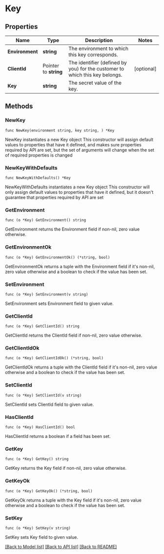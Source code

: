 # Key

## Properties

Name | Type | Description | Notes
------------ | ------------- | ------------- | -------------
**Environment** | **string** | The environment to which this key corresponds. | 
**ClientId** | Pointer to **string** | The identifier (defined by you) for the customer to which this key belongs. | [optional] 
**Key** | **string** | The secret value of the key. | 

## Methods

### NewKey

`func NewKey(environment string, key string, ) *Key`

NewKey instantiates a new Key object
This constructor will assign default values to properties that have it defined,
and makes sure properties required by API are set, but the set of arguments
will change when the set of required properties is changed

### NewKeyWithDefaults

`func NewKeyWithDefaults() *Key`

NewKeyWithDefaults instantiates a new Key object
This constructor will only assign default values to properties that have it defined,
but it doesn't guarantee that properties required by API are set

### GetEnvironment

`func (o *Key) GetEnvironment() string`

GetEnvironment returns the Environment field if non-nil, zero value otherwise.

### GetEnvironmentOk

`func (o *Key) GetEnvironmentOk() (*string, bool)`

GetEnvironmentOk returns a tuple with the Environment field if it's non-nil, zero value otherwise
and a boolean to check if the value has been set.

### SetEnvironment

`func (o *Key) SetEnvironment(v string)`

SetEnvironment sets Environment field to given value.


### GetClientId

`func (o *Key) GetClientId() string`

GetClientId returns the ClientId field if non-nil, zero value otherwise.

### GetClientIdOk

`func (o *Key) GetClientIdOk() (*string, bool)`

GetClientIdOk returns a tuple with the ClientId field if it's non-nil, zero value otherwise
and a boolean to check if the value has been set.

### SetClientId

`func (o *Key) SetClientId(v string)`

SetClientId sets ClientId field to given value.

### HasClientId

`func (o *Key) HasClientId() bool`

HasClientId returns a boolean if a field has been set.

### GetKey

`func (o *Key) GetKey() string`

GetKey returns the Key field if non-nil, zero value otherwise.

### GetKeyOk

`func (o *Key) GetKeyOk() (*string, bool)`

GetKeyOk returns a tuple with the Key field if it's non-nil, zero value otherwise
and a boolean to check if the value has been set.

### SetKey

`func (o *Key) SetKey(v string)`

SetKey sets Key field to given value.



[[Back to Model list]](../README.md#documentation-for-models) [[Back to API list]](../README.md#documentation-for-api-endpoints) [[Back to README]](../README.md)


